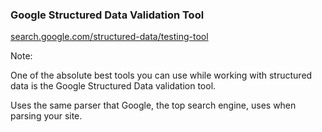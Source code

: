 ### Google Structured Data Validation&nbsp;Tool

[search.google.com/structured-data/testing-tool](https://search.google.com/structured-data/testing-tool)

Note:

One of the absolute best tools you can use while working with structured data is the Google Structured Data validation tool.

Uses the same parser that Google, the top search engine, uses when parsing your site.